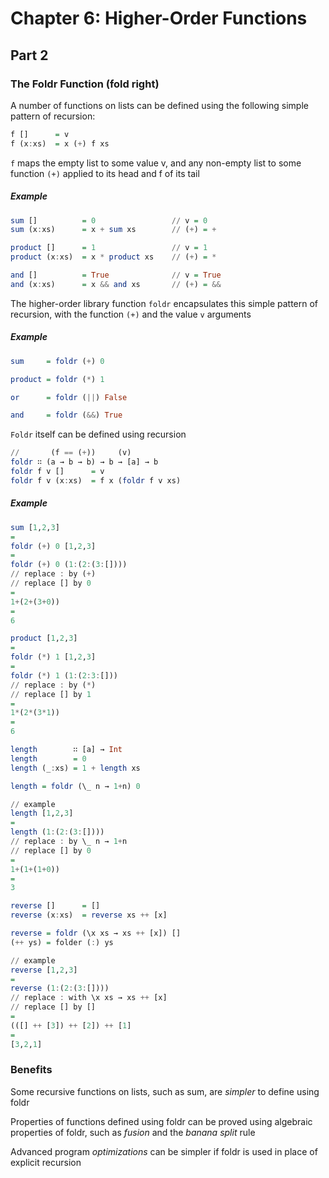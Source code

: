 # Chapter 6: Higher-Order Functions

## Part 2

### The Foldr Function (fold right)
A number of functions on lists can be defined using the following simple pattern of recursion:
```Haskell
f []      = v
f (x:xs)  = x (+) f xs
```
`f` maps the empty list to some value v, and any non-empty list to some function `(+)` applied to its head and f of its tail

##### Example
```Haskell
sum []          = 0                 // v = 0
sum (x:xs)      = x + sum xs        // (+) = +

product []      = 1                 // v = 1
product (x:xs)  = x * product xs    // (+) = *

and []          = True              // v = True
and (x:xs)      = x && and xs       // (+) = &&
```

The higher-order library function `foldr` encapsulates this simple pattern of recursion, with the function `(+)` and the value `v` arguments

##### Example
```Haskell
sum     = foldr (+) 0

product = foldr (*) 1

or      = foldr (||) False

and     = foldr (&&) True
```

`Foldr` itself can be defined using recursion
```Haskell
//       (f == (+))     (v)
foldr ∷ (a → b → b) → b → [a] → b
foldr f v []      = v
foldr f v (x:xs)  = f x (foldr f v xs)
```

##### Example
```Haskell
sum [1,2,3]
=
foldr (+) 0 [1,2,3]
=
foldr (+) 0 (1:(2:(3:[])))
// replace : by (+)
// replace [] by 0
=
1+(2+(3+0))
=
6
```

```Haskell
product [1,2,3]
=
foldr (*) 1 [1,2,3]
=
foldr (*) 1 (1:(2:3:[]))
// replace : by (*)
// replace [] by 1
=
1*(2*(3*1))
=
6
```

```Haskell
length        ∷ [a] → Int
length        = 0
length (_:xs) = 1 + length xs

length = foldr (\_ n → 1+n) 0

// example
length [1,2,3]
=
length (1:(2:(3:[])))
// replace : by \_ n → 1+n
// replace [] by 0
=
1+(1+(1+0))
=
3
```

```Haskell
reverse []      = []
reverse (x:xs)  = reverse xs ++ [x]

reverse = foldr (\x xs → xs ++ [x]) []
(++ ys) = folder (:) ys

// example
reverse [1,2,3]
=
reverse (1:(2:(3:[])))
// replace : with \x xs → xs ++ [x]
// replace [] by []
=
(([] ++ [3]) ++ [2]) ++ [1]
=
[3,2,1]
```

### Benefits
Some recursive functions on lists, such as sum, are *simpler* to define using foldr

Properties of functions defined using foldr can be proved using algebraic properties of foldr, such as *fusion* and the *banana split* rule

Advanced program *optimizations* can be simpler if foldr is used in place of explicit recursion
